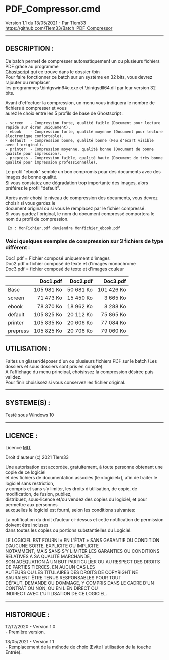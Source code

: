 # PDF_Compressor.cmd

Version 1.1 du 13/05/2021 - Par Tlem33  
https://github.com/Tlem33/Batch_PDF_Compressor

***

## DESCRIPTION :

Ce batch permet de compresser automatiquement un ou plusieurs fichiers PDF grâce au programme  
[Ghostscript](https://www.ghostscript.com/download) qui ce trouve dans le dossier \bin  
Pour faire fonctionner ce batch sur un système en 32 bits, vous devrez rajouter ou remplacer  
les programmes \bin\gswin64c.exe et \bin\gsdll64.dll par leur version 32 bits.  
 
Avant d'effectuer la compression, un menu vous indiquera le nombre de fichiers à compresser et vous  
aurez le choix entre les 5 profils de base de Ghostscript :  
 
	- screen   - Compression forte, qualité faible (Document pour lecture rapide sur écran uniquement).
	- ebook    - Compression forte, qualité moyenne (Document pour lecture électronique confortable).
	- default  - Compression bonne, qualité bonne (Peu d'écart visible avec l'original).
	- printer  - Compression moyenne, qualité bonne (Document de bonne qualité pour impression).
	- prepress - Compression faible, qualité haute (Document de très bonne qualité pour impression professionnelle).

Le profil "ebook" semble un bon compromis pour des documents avec des images de bonne qualité.  
Si vous constatez une dégradation trop importante des images, alors préférez le profil "default".  
	
Après avoir choisi le niveau de compression des documents, vous devrez choisir si vous gardez le  
document original ou si vous le remplacez par le fichier compressé.  
Si vous gardez l'original, le nom du document compressé comportera le nom du profil de compression.  

     Ex : MonFichier.pdf deviendra Monfichier_ebook.pdf  

### Voici quelques exemples de compression sur 3 fichiers de type différent :  

Doc1.pdf = Fichier composé uniquement d'images  
Doc2.pdf = fichier composé de texte et d'images monochrome  
Doc3.pdf = fichier composé de texte et d'images couleur  


   |          | Doc1.pdf   | Doc2.pdf  | Doc3.pdf   |  
   | -------  | ---------: | --------: | ---------: |  
   | Base     | 105 981 Ko | 50 681 Ko | 101 426 Ko |  
   | screen   |  71 473 Ko | 15 450 Ko |   3 665 Ko |  
   | ebook    |  78 370 Ko | 18 962 Ko |   8 288 Ko |  
   | default  | 105 825 Ko | 20 112 Ko |  75 865 Ko |  
   | printer  | 105 835 Ko | 20 606 Ko |  77 084 Ko |  
   | prepress | 105 825 Ko | 20 706 Ko |  79 060 Ko |  


## UTILISATION :

Faites un glisser/déposer d'un ou plusieurs fichiers PDF sur le batch (Les dossiers et sous dossiers sont pris en compte).  
A l'affichage du menu principal, choisissez la compression désirée puis validez.  
Pour finir choisissez si vous conservez les fichier original.

*** 

## SYSTEME(S) :

Testé sous Windows 10

***

## LICENCE :

Licence [MIT](https://fr.wikipedia.org/wiki/Licence_MIT)  

Droit d'auteur (c) 2021 Tlem33  

Une autorisation est accordée, gratuitement, à toute personne obtenant une copie de ce logiciel  
et des fichiers de documentation associés (le «logiciel»), afin de traiter le logiciel sans restriction,  
y compris et sans s’y limiter, les droits d’utilisation, de copie, de modification, de fusion, publiez,  
distribuez, sous-licence et/ou vendez des copies du logiciel, et pour permettre aux personnes  
auxquelles le logiciel est fourni, selon les conditions suivantes:  

La notification du droit d’auteur ci-dessus et cette notification de permission doivent être incluses  
dans toutes les copies ou portions substantielles du Logiciel.  

LE LOGICIEL EST FOURNI « EN L’ÉTAT » SANS GARANTIE OU CONDITION D’AUCUNE SORTE, EXPLICITE OU IMPLICITE  
NOTAMMENT, MAIS SANS S’Y LIMITER LES GARANTIES OU CONDITIONS RELATIVES À SA QUALITÉ MARCHANDE,  
SON ADÉQUATION À UN BUT PARTICULIER OU AU RESPECT DES DROITS DE PARTIES TIERCES. EN AUCUN CAS LES  
AUTEURS OU LES TITULAIRES DES DROITS DE COPYRIGHT NE SAURAIENT ÊTRE TENUS RESPONSABLES POUR TOUT  
DÉFAUT, DEMANDE OU DOMMAGE, Y COMPRIS DANS LE CADRE D’UN CONTRAT OU NON, OU EN LIEN DIRECT OU  
INDIRECT AVEC L’UTILISATION DE CE LOGICIEL.

---

## HISTORIQUE :

12/12/2020 - Version 1.0  
    - Première version.  

13/05/2021 - Version 1.1  
    - Remplacement de la méhode de choix (Evite l'utilisation de la touche Entrée).    